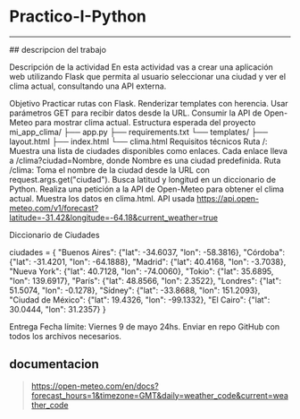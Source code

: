 # Practico-I-Python
<hr>
## descripcion del trabajo

Descripción de la actividad
En esta actividad vas a crear una aplicación web utilizando Flask que permita al usuario seleccionar una ciudad y ver el clima actual, consultando una API externa.

Objetivo
Practicar rutas con Flask.
Renderizar templates con herencia.
Usar parámetros GET para recibir datos desde la URL.
Consumir la API de Open-Meteo para mostrar clima actual.
Estructura esperada del proyecto
mi_app_clima/
├── app.py
├── requirements.txt
└── templates/
    ├── layout.html
    ├── index.html
    └── clima.html
Requisitos técnicos
Ruta /:
Muestra una lista de ciudades disponibles como enlaces.
Cada enlace lleva a /clima?ciudad=Nombre, donde Nombre es una ciudad predefinida.
Ruta /clima:
Toma el nombre de la ciudad desde la URL con request.args.get("ciudad").
Busca latitud y longitud en un diccionario de Python.
Realiza una petición a la API de Open-Meteo para obtener el clima actual.
Muestra los datos en clima.html.
API usada
https://api.open-meteo.com/v1/forecast?latitude=-31.42&longitude=-64.18&current_weather=true





Diccionario de Ciudades

ciudades = {
    "Buenos Aires": {"lat": -34.6037, "lon": -58.3816},
    "Córdoba": {"lat": -31.4201, "lon": -64.1888},
    "Madrid": {"lat": 40.4168, "lon": -3.7038},
    "Nueva York": {"lat": 40.7128, "lon": -74.0060},
    "Tokio": {"lat": 35.6895, "lon": 139.6917},
    "París": {"lat": 48.8566, "lon": 2.3522},
    "Londres": {"lat": 51.5074, "lon": -0.1278},
    "Sídney": {"lat": -33.8688, "lon": 151.2093},
    "Ciudad de México": {"lat": 19.4326, "lon": -99.1332},
    "El Cairo": {"lat": 30.0444, "lon": 31.2357}
}


Entrega
Fecha límite: Viernes 9 de mayo 24hs.
Enviar en repo GitHub con todos los archivos necesarios.



## documentacion

> https://open-meteo.com/en/docs?forecast_hours=1&timezone=GMT&daily=weather_code&current=weather_code
